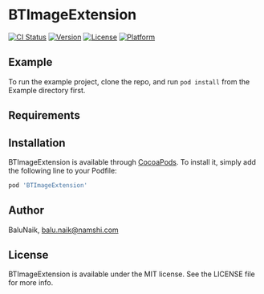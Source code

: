 # BTImageExtension

[![CI Status](https://img.shields.io/travis/BaluNaik/BTImageExtension.svg?style=flat)](https://travis-ci.org/BaluNaik/BTImageExtension)
[![Version](https://img.shields.io/cocoapods/v/BTImageExtension.svg?style=flat)](https://cocoapods.org/pods/BTImageExtension)
[![License](https://img.shields.io/cocoapods/l/BTImageExtension.svg?style=flat)](https://cocoapods.org/pods/BTImageExtension)
[![Platform](https://img.shields.io/cocoapods/p/BTImageExtension.svg?style=flat)](https://cocoapods.org/pods/BTImageExtension)

## Example

To run the example project, clone the repo, and run `pod install` from the Example directory first.

## Requirements

## Installation

BTImageExtension is available through [CocoaPods](https://cocoapods.org). To install
it, simply add the following line to your Podfile:

```ruby
pod 'BTImageExtension'
```

## Author

BaluNaik, balu.naik@namshi.com

## License

BTImageExtension is available under the MIT license. See the LICENSE file for more info.
